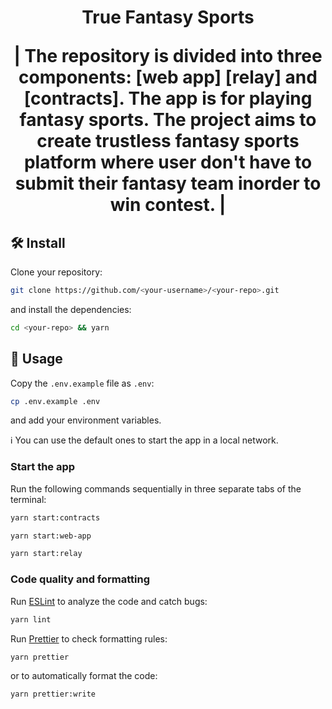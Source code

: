 <p align="center">
    <h1 align="center">
        True Fantasy Sports
 
</p>

| The repository is divided into three components: [web app] [relay] and [contracts]. The app is for playing fantasy sports. The project aims to create trustless fantasy sports platform where user don't have to submit their fantasy team inorder to win contest.
|

## 🛠 Install

Clone your repository:

```bash
git clone https://github.com/<your-username>/<your-repo>.git
```

and install the dependencies:

```bash
cd <your-repo> && yarn
```

## 📜 Usage

Copy the `.env.example` file as `.env`:

```bash
cp .env.example .env
```

and add your environment variables.

ℹ️ You can use the default ones to start the app in a local network.

### Start the app

Run the following commands sequentially in three separate tabs of the terminal:

```bash
yarn start:contracts
```

```bash
yarn start:web-app
```

```bash
yarn start:relay
```

### Code quality and formatting

Run [ESLint](https://eslint.org/) to analyze the code and catch bugs:

```bash
yarn lint
```

Run [Prettier](https://prettier.io/) to check formatting rules:

```bash
yarn prettier
```

or to automatically format the code:

```bash
yarn prettier:write
```


